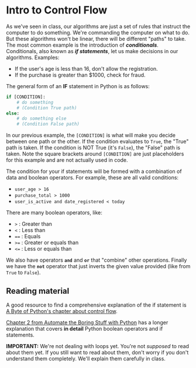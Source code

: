 # Intro to Control Flow

As we've seen in class, our algorithms are just a set of rules that instruct the computer to do something. We're commanding the computer on what to do. But these algorithms won't be linear, there will be different "paths" to take. The most common example is the introduction of **_conditionals_**. Conditionals, also known as **_if statements_**, let us make decisions in our algorithms. Examples:

* If the user's age is less than 16, don't allow the registration.
* If the purchase is greater than $1000, check for fraud.

The general form of an **IF** statement in Python is as follows:

```python
if [CONDITION]:
    # do something
    # (Condition True path)
else:
    # do something else
    # (Condition False path)
```

In our previous example, the `[CONDITION]` is what will make you decide between one path or the other. If the condition evaluates to `True`, the "True" path is taken. If the condition is NOT True (it's `False`), the "False" path is taken. Note the square brackets around `[CONDITION]` are just placeholders for this example and are not actually used in code.

The condition for your if statements will be formed with a combination of data and boolean operators. For example, these are all valid conditions:

* `user_age > 16`
* `purchase_total > 1000`
* `user_is_active and date_registered < today`

There are many boolean operators, like:

* `>` : Greater than
* `<` : Less than
* `==` : Equals
* `>=` : Greater or equals than
* `<=` : Less or equals than

We also have operators **`and`** and **`or`** that "combine" other operations. Finally we have the **`not`** operator that just inverts the given value provided (like from `True` to `False`).

## Reading material

A good resource to find a comprehensive explanation of the if statement is [A Byte of Python's chapter about control flow](https://python.swaroopch.com/control_flow.html#the-if-statement).

[Chapter 2 from Automate the Boring Stuff with Python](https://automatetheboringstuff.com/chapter2/) has a longer explanation that covers **in detail** Python boolean operators and if statements.

**IMPORTANT:** We're not dealing with loops yet. You're not _supposed_ to read about them yet. If you still want to read about them, don't worry if you don't understand them completely. We'll explain them carefully in class.
